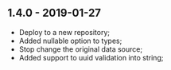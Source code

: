 ## 1.4.0 - 2019-01-27
 * Deploy to a new repository;
 * Added nullable option to types;
 * Stop change the original data source;
 * Added support to uuid validation into string;
